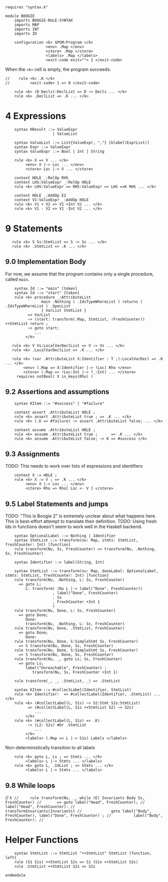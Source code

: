 ```k
requires "syntax.k"

module BOOGIE
    imports BOOGIE-RULE-SYNTAX
    imports MAP
    imports INT
    imports ID

    configuration <k> $PGM:Program </k>
                  <env> .Map </env>
                  <store> .Map </store>
                  <labels> .Map </labels>
                  <exit-code exit=""> 1 </exit-code>
```

When the `<k>` cell is empty, the program succeeds.

```k
//    rule <k> .K </k>
//         <exit-code> 1 => 0 </exit-code>
```

```k
    rule <k> (D Decls):DeclList => D ~> Decls ... </k>
    rule <k> .DeclList => .K ... </k>
```

4 Expressions
=============

```k
    syntax KResult ::= ValueExpr
                     | ValueList

    syntax ValueList ::= List{ValueExpr, ","} [klabel(ExprList)]
    syntax Expr ::= ValueExpr
    syntax ValueExpr ::= Bool | Int | String

    rule <k> X => V ... </k>
         <env> X |-> Loc ... </env>
         <store> Loc |-> V ... </store>

    context HOLE _:RelOp RHS
    context LHS:ValueExpr _:RelOp HOLE
    rule <k> LHS:ValueExpr == RHS:ValueExpr => LHS ==K RHS ... </k>

    context HOLE _:AddOp E2
    context V1:ValueExpr _:AddOp HOLE
    rule <k> V1 + V2 => V1 +Int V2 ... </k>
    rule <k> V1 - V2 => V1 -Int V2 ... </k>
```

9 Statements
============

```k
   rule <k> S Ss:StmtList => S ~> Ss ... </k>
   rule <k> .StmtList => .K ... </k>
```

9.0 Implementation Body
-----------------------

For now, we assume that the program contains only a single procedure, called `main`.

```k
    syntax Id ::= "main" [token]
    syntax Id ::= "start" [token]
    rule <k> procedure _:AttributeList
                main .Nothing ( .IdsTypeWhereList ) returns ( .IdsTypeWhereList ) .SpecList
                { VarList StmtList }
          => VarList
          ~> (start: transform(.Map, StmtList, !FreshCounter)) ++StmtList return ;
          ~> goto start;
             ...
         </k>
```

```k
   rule <k> V Vs:LocalVarDeclList => V ~> Vs ... </k>
   rule <k> .LocalVarDeclList => .K ... </k>

   rule <k> (var .AttributeList X:Identifier : T ;):LocalVarDecl => .K ... </k>
        <env> (.Map => X:Identifier |-> !Loc) Rho </env>
        <store> (.Map => !Loc:Int |-> ?_:Int) ... </store>
     requires notBool( X in_keys(Rho) )
```

9.2 Assertions and assumptions
------------------------------

```k
    syntax KItem ::= "#success" | "#failure"
```

```k
    context assert .AttributeList HOLE ;
    rule <k> assert .AttributeList true ; => .K ... </k>
    rule <k> (.K => #failure) ~> assert .AttributeList false; ... </k>
```

```k
    context assume .AttributeList HOLE ;
    rule <k> assume .AttributeList true ;      => .K ... </k>
    rule <k> assume .AttributeList false; ~> K => #success </k>
```

9.3 Assignments
---------------

TODO: This needs to work over lists of expressions and identifiers

```k
    context X := HOLE ;
    rule <k> X := V ; => .K ... </k>
         <env> X |-> Loc ... </env>
         <store> Rho => Rho[ Loc <- V ] </store>
```

9.5 Label Statements and jumps
------------------------------

TODO: "This is Boogie 2" is extremely unclear about what happens here.
This is best-effort attempt to translate their definition.
TODO: Using fresh Ids in functions doesn't seem to work well in the Haskell
backend.

```k
    syntax OptionalLabel ::= Nothing | Identifier
    syntax StmtList ::= transform(nu: Map, stmts: StmtList, freshCounter: Int) [function]
    rule transform(Nu, Ss, FreshCounter) => transform(Nu, .Nothing, Ss, FreshCounter)

    syntax Identifier ::= label(String, Int)

    syntax StmtList ::= transform(nu: Map, doneLabel: OptionalLabel, stmts: StmtList, freshCounter: Int) [function]
    rule transform(Nu, .Nothing, L: Ss, FreshCounter)
      => goto L;
         L: transform( (Nu L |-> label("Done", FreshCounter))
                     , label("Done", FreshCounter)
                     , Ss
                     , FreshCounter +Int 1
                     )
    rule transform(Nu, Done, L: Ss, FreshCounter)
      => goto Done;
         Done:
         transform(Nu, .Nothing, L: Ss, FreshCounter)
    rule transform(Nu, Done, .StmtList, FreshCounter)
      => goto Done;
         Done:
    rule transform(Nu, Done, S:SimpleStmt Ss, FreshCounter)
      => S transform(Nu, Done, Ss, FreshCounter)
    rule transform(Nu, Done, S:SimpleStmt Ss, FreshCounter)
      => S transform(Nu, Done, Ss, FreshCounter)
    rule transform(Nu, _, goto Ls; Ss, FreshCounter)
      => goto Ls;
         label("Unreachable", FreshCounter) :
            transform(Nu, Ss, FreshCounter +Int 1)

    rule transform(_, _, .StmtList, _) => .StmtList
```

```k
    syntax KItem ::= #collectLabel(Identifier, StmtList)
    rule <k> Identifier:  => #collectLabel(Identifier, .StmtList) ... </k>
    rule <k> (#collectLabel(L, S1s) ~> S2:Stmt S2s:StmtList)
          => (#collectLabel(L, S1s ++StmtList S2) ~> S2s)
             ...
         </k>
    rule <k> (#collectLabel(L, S1s) => .K)
          ~> (L2: S2s) #Or .StmtList
             ...
         </k>
         <labels> (.Map => L |-> S1s) Labels </labels>
```

Non-deterministically transition to all labels

```k
    rule <k> goto L, Ls ; => Stmts ... </k>
         <labels> L |-> Stmts ... </labels>
    rule <k> goto L, .IdList ; => Stmts ... </k>
         <labels> L |-> Stmts ... </labels>
```

9.8 While loops
---------------

// ```k
//     rule transform(Nu, _, while (E) Invariants Body Ss, FreshCounter)
//       => goto label("Head", FreshCounter);
//          label("Head", FreshCounter):
//             transformInvariants(Invariants)
//             goto label("Body", FreshCounter), label("Done", FreshCounter) ;
//          label("Body", FreshCounter):
// ```

Helper Functions
================

```k
    syntax StmtList ::= StmtList "++StmtList" StmtList [function, left]
    rule (S1 S1s) ++StmtList S2s => S1 (S1s ++StmtList S2s)
    rule .StmtList ++StmtList S2s => S2s
```

```k
endmodule
```
